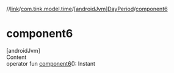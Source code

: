 //[link](../../index.md)/[com.tink.model.time](../index.md)/[[androidJvm]DayPeriod](index.md)/[component6](component6.md)



# component6  
[androidJvm]  
Content  
operator fun [component6](component6.md)(): Instant  



